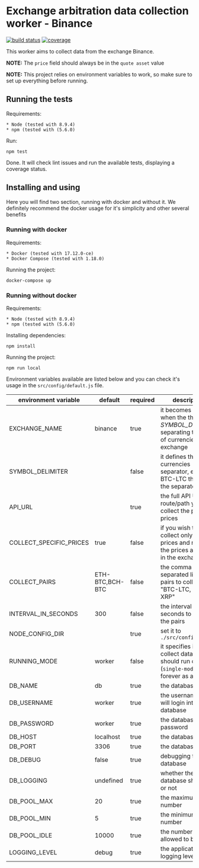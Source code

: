 Exchange arbitration data collection worker - Binance
=====================================================

[![build status](https://gitlab.com/x-data/x-financial-arbitration-data-collection-worker-binance/badges/master/build.svg)](https://gitlab.com/x-data/x-financial-arbitration-data-collection-worker-binance/commits/master)
[![coverage](https://gitlab.com/x-data/x-financial-arbitration-data-collection-worker-binance/badges/master/coverage.svg?job=test)](https://gitlab.com/x-data/x-financial-arbitration-data-collection-worker-binance/commits/master)

This worker aims to collect data from the exchange Binance.

**NOTE:** The `price` field should always be in the `quote asset` value

**NOTE:** This project relies on environment variables to work, so make sure to set up everything before running.

## Running the tests

Requirements:

    * Node (tested with 8.9.4)
    * npm (tested with (5.6.0)

Run:

    npm test

Done. It will check lint issues and run the available tests, displaying a coverage status.

## Installing and using

Here you will find two section, running with docker and without it. We definitely recommend the docker usage for it's simplicity and other several benefits

### Running with docker

Requirements:

    * Docker (tested with 17.12.0-ce)
    * Docker Compose (tested with 1.18.0)

Running the project:

    docker-compose up

### Running without docker

Requirements:

    * Node (tested with 8.9.4)
    * npm (tested with (5.6.0)

Installing dependencies:

    npm install

Running the project:

    npm run local

Environment variables available are listed below and you can check it's usage in the `src/config/default.js` file.

| environment variable    | default         | required | description |
|-------------------------|-----------------|----------|-------------|
| EXCHANGE_NAME           | binance         | true     | it becomes *required* when the there is no *SYMBOL_DELIMTER* separating the pair of currencies in the exchange |
| SYMBOL_DELIMITER        |                 | false    | it defines the pair of currencies separator, e.g. BTC-LTC the `-` is the separator |
| API_URL                 |                 | true     | the full API URL route/path you can collect the pair prices |
| COLLECT_SPECIFIC_PRICES | true            | false    | if you wish to collect only specific prices and not all the prices available in the exchange |
| COLLECT_PAIRS           | ETH-BTC,BCH-BTC | false    | the comma separated list of pairs to collect, e.g. "BTC-LTC, ETH-XRP" |
| INTERVAL_IN_SECONDS     | 300             | false    | the interval in seconds to update the pairs |
| NODE_CONFIG_DIR         |                 | true     | set it to `./src/config` |
| RUNNING_MODE            | worker          | false    | it specifies if the collect data process should run once (`single-mode`) or forever as a `worker` |
| DB_NAME                 | db              | true     | the database name |
| DB_USERNAME             | worker          | true     | the username that will login into the database |
| DB_PASSWORD             | worker          | true     | the database password |
| DB_HOST                 | localhost       | true     | the database host |
| DB_PORT                 | 3306            | true     | the database port |
| DB_DEBUG                | false           | true     | debugging the database |
| DB_LOGGING              | undefined       | true     | whether the database should log or not |
| DB_POOL_MAX             | 20              | true     | the maximum pool number |
| DB_POOL_MIN             | 5               | true     | the minimum pool number |
| DB_POOL_IDLE            | 10000           | true     | the number of pools allowed to be idle |
| LOGGING_LEVEL           | debug           | true     | the application logging level |

